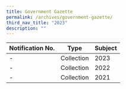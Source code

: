 ```yaml
---
title: Government Gazette
permalink: /archives/government-gazette/
third_nav_title: "2023"
description: ""
---
```

|Notification No. | Type | Subject |
| -------- | -------- | -------- |
| -   | Collection | 2023  |
| - | Collection | 2022 |
| - | Collection | 2021|